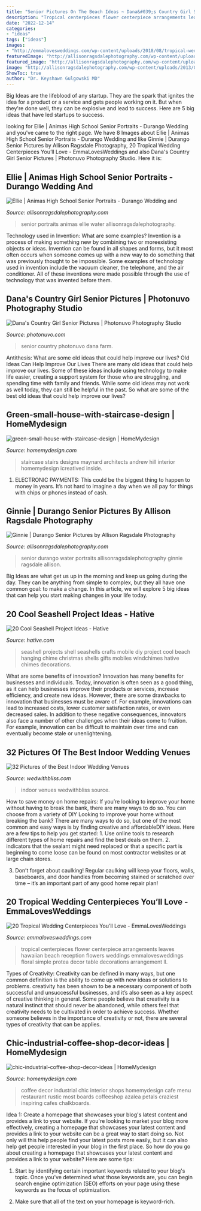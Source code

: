```yaml
---
title: "Senior Pictures On The Beach Ideas ~ Dana&#039;s Country Girl Senior Pictures"
description: "Tropical centerpieces flower centerpiece arrangements leaves hawaiian beach reception flowers weddings emmalovesweddings floral simple protea decor table decorations arrangement ll"
date: "2022-12-14"
categories:
- "ideas"
tags: ["ideas"]
images:
- "http://emmalovesweddings.com/wp-content/uploads/2018/08/tropical-wedding-centerpiece-ideas-for-beach-wedding.jpg"
featuredImage: "http://allisonragsdalephotography.com/wp-content/uploads/2013/07/allisonragsdalephotography-3187-1024x681.jpg"
featured_image: "http://allisonragsdalephotography.com/wp-content/uploads/2013/07/allisonragsdalephotography-3187-1024x681.jpg"
image: "http://allisonragsdalephotography.com/wp-content/uploads/2013/07/allisonragsdalephotography-3187-1024x681.jpg"
ShowToc: true
author: "Dr. Keyshawn Gulgowski MD"
---
```



Big Ideas are the lifeblood of any startup. They are the spark that ignites the idea for a product or a service and gets people working on it. But when they're done well, they can be explosive and lead to success. Here are 5 big ideas that have led startups to success.

	

		
looking for Ellie | Animas High School Senior Portraits - Durango Wedding and you've came to the right page. We have 8 Images about Ellie | Animas High School Senior Portraits - Durango Wedding and like Ginnie | Durango Senior Pictures by Allison Ragsdale Photography, 20 Tropical Wedding Centerpieces You’ll Love - EmmaLovesWeddings and also Dana&#039;s Country Girl Senior Pictures | Photonuvo Photography Studio. Here it is:
		
    
## Ellie | Animas High School Senior Portraits - Durango Wedding And

<img loading=lazy src="https://allisonragsdalephotography.com/wp-content/uploads/2013/07/allisonragsdalephotography-34.jpg" onerror="this.onerror=null;this.src='https://tse4.mm.bing.net/th?id=OIP.U4HwM_EoXWFhPVbyhXc5EQHaLI&amp;pid=15.1';" alt="Ellie | Animas High School Senior Portraits - Durango Wedding and">

_Source: allisonragsdalephotography.com_

>senior portraits animas ellie water allisonragsdalephotography. 

	

Technology used in Invention: What are some examples?
Invention is a process of making something new by combining two or moreexisting objects or ideas. Invention can be found in all shapes and forms, but it most often occurs when someone comes up with a new way to do something that was previously thought to be impossible. 
Some examples of technology used in invention include the vacuum cleaner, the telephone, and the air conditioner. All of these inventions were made possible through the use of technology that was invented before them.

    
## Dana&#039;s Country Girl Senior Pictures | Photonuvo Photography Studio

<img loading=lazy src="https://www.photonuvo.com/wp-content/uploads/2017/11/004_photonuvo-senior-pictures.jpg" onerror="this.onerror=null;this.src='https://tse2.mm.bing.net/th?id=OIP.lHkrn8fNw7_xzYvY4_waQAHaLI&amp;pid=15.1';" alt="Dana&#039;s Country Girl Senior Pictures | Photonuvo Photography Studio">

_Source: photonuvo.com_

>senior country photonuvo dana farm. 

	

Antithesis: What are some old ideas that could help improve our lives?
Old Ideas Can Help Improve Our Lives
There are many old ideas that could help improve our lives. Some of these ideas include using technology to make life easier, creating a support system for those who are struggling, and spending time with family and friends. While some old ideas may not work as well today, they can still be helpful in the past. So what are some of the best old ideas that could help improve our lives?

    
## Green-small-house-with-staircase-design | HomeMydesign

<img loading=lazy src="https://homemydesign.com/wp-content/uploads/2012/12/green-small-house-with-staircase-design.jpg" onerror="this.onerror=null;this.src='https://tse3.mm.bing.net/th?id=OIP.OrOVL_ggNi8RbZvzz1NpSgHaKn&amp;pid=15.1';" alt="green-small-house-with-staircase-design | HomeMydesign">

_Source: homemydesign.com_

>staircase stairs designs maynard architects andrew hill interior homemydesign icreatived inside. 

	

1. ELECTRONIC PAYMENTS: This could be the biggest thing to happen to money in years. It’s not hard to imagine a day when we all pay for things with chips or phones instead of cash. 

    
## Ginnie | Durango Senior Pictures By Allison Ragsdale Photography

<img loading=lazy src="http://allisonragsdalephotography.com/wp-content/uploads/2013/07/allisonragsdalephotography-3187-1024x681.jpg" onerror="this.onerror=null;this.src='https://tse2.mm.bing.net/th?id=OIP.JN19yEnEiAw-eUWngNNLWwHaE7&amp;pid=15.1';" alt="Ginnie | Durango Senior Pictures by Allison Ragsdale Photography">

_Source: allisonragsdalephotography.com_

>senior durango water portraits allisonragsdalephotography ginnie ragsdale allison. 

	

Big Ideas are what get us up in the morning and keep us going during the day. They can be anything from simple to complex, but they all have one common goal: to make a change. In this article, we will explore 5 big ideas that can help you start making changes in your life today.

    
## 20 Cool Seashell Project Ideas - Hative

<img loading=lazy src="https://hative.com/wp-content/uploads/2014/12/seashell-project-ideas/3-seashell-chime.jpg" onerror="this.onerror=null;this.src='https://tse2.mm.bing.net/th?id=OIP.6sveIlQV3ojnz8Rb677pAgHaLH&amp;pid=15.1';" alt="20 Cool Seashell Project Ideas - Hative">

_Source: hative.com_

>seashell projects shell seashells crafts mobile diy project cool beach hanging chime christmas shells gifts mobiles windchimes hative chimes decorations. 

	

What are some benefits of innovation?
Innovation has many benefits for businesses and individuals. Today, innovation is often seen as a good thing, as it can help businesses improve their products or services, increase efficiency, and create new ideas. However, there are some drawbacks to innovation that businesses must be aware of. For example, innovations can lead to increased costs, lower customer satisfaction rates, or even decreased sales. In addition to these negative consequences, innovators also face a number of other challenges when their ideas come to fruition. For example, innovation can be difficult to maintain over time and can eventually become stale or unenlightening.

    
## 32 Pictures Of The Best Indoor Wedding Venues

<img loading=lazy src="https://wedwithbliss.com/wp-content/uploads/2017/04/12-Best-indoor-wedding-venues.jpg" onerror="this.onerror=null;this.src='https://tse1.mm.bing.net/th?id=OIP.RcCeGCaYRZvguR0tmI2GJQHaJ7&amp;pid=15.1';" alt="32 Pictures of the Best Indoor Wedding Venues">

_Source: wedwithbliss.com_

>indoor venues wedwithbliss source. 

	

How to save money on home repairs: If you’re looking to improve your home without having to break the bank, there are many ways to do so. You can choose from a variety of DIY
Looking to improve your home without breaking the bank? There are many ways to do so, but one of the most common and easy ways is by finding creative and affordableDIY ideas. Here are a few tips to help you get started: 1. Use online tools to research different types of home repairs and find the best deals on them.
2. indicators that the sealant might need replaced or that a specific part is beginning to come loose can be found on most contractor websites or at large chain stores.

3. Don’t forget about caulking! Regular caulking will keep your floors, walls, baseboards, and door handles from becoming stained or scratched over time – it’s an important part of any good home repair plan! 
    
## 20 Tropical Wedding Centerpieces You’ll Love - EmmaLovesWeddings

<img loading=lazy src="http://emmalovesweddings.com/wp-content/uploads/2018/08/tropical-wedding-centerpiece-ideas-for-beach-wedding.jpg" onerror="this.onerror=null;this.src='https://tse4.mm.bing.net/th?id=OIP._lkRKi0LE9YzadJezb3ZqAHaLL&amp;pid=15.1';" alt="20 Tropical Wedding Centerpieces You’ll Love - EmmaLovesWeddings">

_Source: emmalovesweddings.com_

>tropical centerpieces flower centerpiece arrangements leaves hawaiian beach reception flowers weddings emmalovesweddings floral simple protea decor table decorations arrangement ll. 

	

Types of Creativity:
Creativity can be defined in many ways, but one common definition is the ability to come up with new ideas or solutions to problems. creativity has been shown to be a necessary component of both successful and unsuccessful businesses, and it’s also seen as a key aspect of creative thinking in general. Some people believe that creativity is a natural instinct that should never be abandoned, while others feel that creativity needs to be cultivated in order to achieve success. Whether someone believes in the importance of creativity or not, there are several types of creativity that can be applies.

    
## Chic-industrial-coffee-shop-decor-ideas | HomeMydesign

<img loading=lazy src="https://homemydesign.com/wp-content/uploads/2019/05/chic-industrial-coffee-shop-decor-ideas.jpg" onerror="this.onerror=null;this.src='https://tse3.mm.bing.net/th?id=OIP.UbGFDmkg_Vb9zXvzAxoqmgHaLG&amp;pid=15.1';" alt="chic-industrial-coffee-shop-decor-ideas | HomeMydesign">

_Source: homemydesign.com_

>coffee decor industrial chic interior shops homemydesign cafe menu restaurant rustic most boards coffeeshop azalea petals craziest inspiring cafes chalkboards. 

	

Idea 1: Create a homepage that showcases your blog's latest content and provides a link to your website.
If you're looking to market your blog more effectively, creating a homepage that showcases your latest content and provides a link to your website can be a great way to start doing so. Not only will this help people find your latest posts more easily, but it can also help get people interested in your blog in the first place. So how do you go about creating a homepage that showcases your latest content and provides a link to your website? Here are some tips:
1. Start by identifying certain important keywords related to your blog's topic. Once you've determined what those keywords are, you can begin search engine optimization (SEO) efforts on your page using these keywords as the focus of optimization.

2. Make sure that all of the text on your homepage is keyword-rich.

